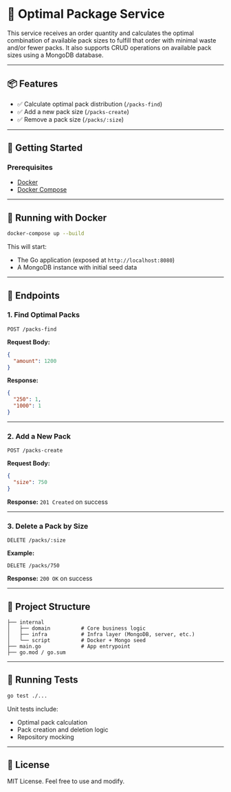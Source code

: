 # 🧠 Optimal Package Service

This service receives an order quantity and calculates the optimal combination of available pack sizes to fulfill that order with minimal waste and/or fewer packs. It also supports CRUD operations on available pack sizes using a MongoDB database.

---

## 📦 Features

- ✅ Calculate optimal pack distribution (`/packs-find`)
- ✅ Add a new pack size (`/packs-create`)
- ✅ Remove a pack size (`/packs/:size`)

---

## 🚀 Getting Started

### Prerequisites

- [Docker](https://www.docker.com/)
- [Docker Compose](https://docs.docker.com/compose/)

---

## 🐳 Running with Docker

```bash
docker-compose up --build
```

This will start:
- The Go application (exposed at `http://localhost:8080`)
- A MongoDB instance with initial seed data

---

## 🧪 Endpoints

### 1. **Find Optimal Packs**

```http
POST /packs-find
```

**Request Body:**

```json
{
  "amount": 1200
}
```

**Response:**

```json
{
  "250": 1,
  "1000": 1
}
```

---

### 2. **Add a New Pack**

```http
POST /packs-create
```

**Request Body:**

```json
{
  "size": 750
}
```

**Response:** `201 Created` on success

---

### 3. **Delete a Pack by Size**

```http
DELETE /packs/:size
```

**Example:**

```http
DELETE /packs/750
```

**Response:** `200 OK` on success

---

## 📁 Project Structure

```
├── internal
│   ├── domain          # Core business logic
│   ├── infra           # Infra layer (MongoDB, server, etc.)
│   └── script          # Docker + Mongo seed
├── main.go             # App entrypoint
├── go.mod / go.sum
```

---

## 🧪 Running Tests

```bash
go test ./...
```

Unit tests include:
- Optimal pack calculation
- Pack creation and deletion logic
- Repository mocking

---

## 📄 License

MIT License. Feel free to use and modify.